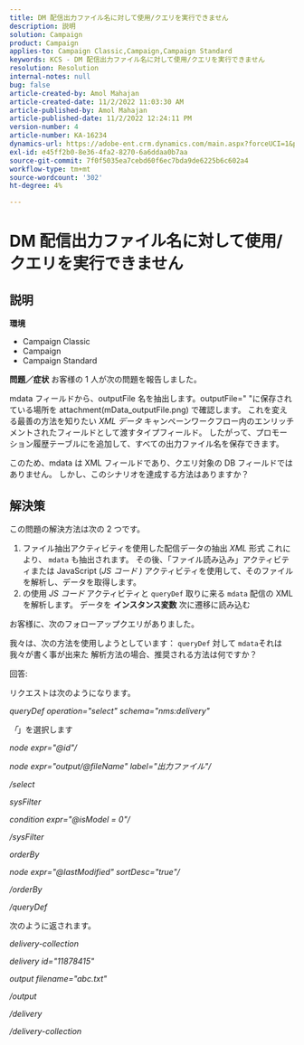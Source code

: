 ```yaml
---
title: DM 配信出力ファイル名に対して使用/クエリを実行できません
description: 説明
solution: Campaign
product: Campaign
applies-to: Campaign Classic,Campaign,Campaign Standard
keywords: KCS - DM 配信出力ファイル名に対して使用/クエリを実行できません
resolution: Resolution
internal-notes: null
bug: false
article-created-by: Amol Mahajan
article-created-date: 11/2/2022 11:03:30 AM
article-published-by: Amol Mahajan
article-published-date: 11/2/2022 12:24:11 PM
version-number: 4
article-number: KA-16234
dynamics-url: https://adobe-ent.crm.dynamics.com/main.aspx?forceUCI=1&pagetype=entityrecord&etn=knowledgearticle&id=157529f9-9d5a-ed11-9561-6045bd006a22
exl-id: e45ff2b0-8e36-4fa2-8270-6a6ddaa0b7aa
source-git-commit: 7f0f5035ea7cebd60f6ec7bda9de6225b6c602a4
workflow-type: tm+mt
source-wordcount: '302'
ht-degree: 4%

---
```


# DM 配信出力ファイル名に対して使用/クエリを実行できません

## 説明

<b>環境</b>
- Campaign Classic
- Campaign
- Campaign Standard

<b>問題／症状</b>
お客様の 1 人が次の問題を報告しました。

mdata フィールドから、outputFile 名を抽出します。outputFile=&quot; &quot;に保存されている場所を attachment(mData_outputFile.png) で確認します。 これを変える最善の方法を知りたい *XML データ* キャンペーンワークフロー内のエンリッチメントされたフィールドとして渡すタイプフィールド。 したがって、プロモーション履歴テーブルにを追加して、すべての出力ファイル名を保存できます。

このため、mdata は XML フィールドであり、クエリ対象の DB フィールドではありません。 しかし、このシナリオを達成する方法はありますか？


## 解決策


この問題の解決方法は次の 2 つです。

1. ファイル抽出アクティビティを使用した配信データの抽出 *XML* 形式 これにより、 `mdata` も抽出されます。 その後、「ファイル読み込み」アクティビティまたは JavaScript (*JS コード )* アクティビティを使用して、そのファイルを解析し、データを取得します。
2. の使用 *JS コード* アクティビティと `queryDef` 取りに来る `mdata` 配信の XML を解析します。 データを <b>インスタンス変数</b> 次に遷移に読み込む


お客様に、次のフォローアップクエリがありました。

我々は、次の方法を使用しようとしています： `queryDef` 対して `mdata`それは我々が書く事が出来た 解析方法の場合、推奨される方法は何ですか？

回答:

リクエストは次のようになります。

*queryDef operation=&quot;select&quot; schema=&quot;nms:delivery&quot;*

*「*」を選択します

*node expr=&quot;@id&quot;/*

*node expr=&quot;output/@fileName&quot; label=&quot;出力ファイル&quot;/*

*/select*

*sysFilter*

*condition expr=&quot;@isModel = 0&quot;/*

*/sysFilter*

*orderBy*

*node expr=&quot;@lastModified&quot; sortDesc=&quot;true&quot;/*

*/orderBy*

*/queryDef*



次のように返されます。

*delivery-collection*

*delivery id=&quot;11878415&quot;*

*output filename=&quot;abc.txt&quot;*

*/output*

*/delivery*

*/delivery-collection*
